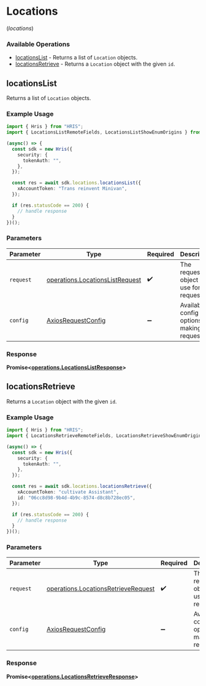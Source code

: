 # Locations
(*locations*)

### Available Operations

* [locationsList](#locationslist) - Returns a list of `Location` objects.
* [locationsRetrieve](#locationsretrieve) - Returns a `Location` object with the given `id`.

## locationsList

Returns a list of `Location` objects.

### Example Usage

```typescript
import { Hris } from "HRIS";
import { LocationsListRemoteFields, LocationsListShowEnumOrigins } from "HRIS/dist/sdk/models/operations";

(async() => {
  const sdk = new Hris({
    security: {
      tokenAuth: "",
    },
  });

  const res = await sdk.locations.locationsList({
    xAccountToken: "Trans reinvent Minivan",
  });

  if (res.statusCode == 200) {
    // handle response
  }
})();
```

### Parameters

| Parameter                                                                          | Type                                                                               | Required                                                                           | Description                                                                        |
| ---------------------------------------------------------------------------------- | ---------------------------------------------------------------------------------- | ---------------------------------------------------------------------------------- | ---------------------------------------------------------------------------------- |
| `request`                                                                          | [operations.LocationsListRequest](../../models/operations/locationslistrequest.md) | :heavy_check_mark:                                                                 | The request object to use for the request.                                         |
| `config`                                                                           | [AxiosRequestConfig](https://axios-http.com/docs/req_config)                       | :heavy_minus_sign:                                                                 | Available config options for making requests.                                      |


### Response

**Promise<[operations.LocationsListResponse](../../models/operations/locationslistresponse.md)>**


## locationsRetrieve

Returns a `Location` object with the given `id`.

### Example Usage

```typescript
import { Hris } from "HRIS";
import { LocationsRetrieveRemoteFields, LocationsRetrieveShowEnumOrigins } from "HRIS/dist/sdk/models/operations";

(async() => {
  const sdk = new Hris({
    security: {
      tokenAuth: "",
    },
  });

  const res = await sdk.locations.locationsRetrieve({
    xAccountToken: "cultivate Assistant",
    id: "06cc8d98-9b4d-4b9c-8574-d8c8b728ec05",
  });

  if (res.statusCode == 200) {
    // handle response
  }
})();
```

### Parameters

| Parameter                                                                                  | Type                                                                                       | Required                                                                                   | Description                                                                                |
| ------------------------------------------------------------------------------------------ | ------------------------------------------------------------------------------------------ | ------------------------------------------------------------------------------------------ | ------------------------------------------------------------------------------------------ |
| `request`                                                                                  | [operations.LocationsRetrieveRequest](../../models/operations/locationsretrieverequest.md) | :heavy_check_mark:                                                                         | The request object to use for the request.                                                 |
| `config`                                                                                   | [AxiosRequestConfig](https://axios-http.com/docs/req_config)                               | :heavy_minus_sign:                                                                         | Available config options for making requests.                                              |


### Response

**Promise<[operations.LocationsRetrieveResponse](../../models/operations/locationsretrieveresponse.md)>**

